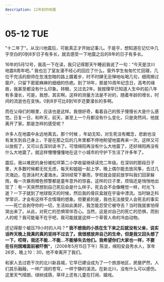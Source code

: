 ```yaml
---
description: 12年前的地震
---
```


# 05-12 TUE

"十二年了"。从汶川地震后，可能真正才开始记事儿。于是乎，想知道在记忆中几乎空白的0到8岁日子有多长，就去感受一下地震之后的8年的日子有多长。

16年的5月12号，我高一下在读，我只记得那天午睡前我说了一句：“今天是汶川地震8周年吧。” 我也忘了室友漫不经心的回应了什么。窗外学生匆匆忙忙回寝，几位干完活的厨师在忽浅忽暗的路上踱着步，时不时肆无忌惮地吆喝几句，细雨擦过窗户，只留下密密麻麻的细细的伤疤。到了18年，那是10周年纪念日，高考的缘故，我甚至都没有什么印象。转眼，又过去2年。我按理早已知道人生中的前八年有多漫长，可是，我想，其实啊，这样的测量方法是不对的，随着年龄的增长，时间的流逝也在变快。0到8岁可比8到16岁还要漫长的多啊。

而在父母们的眼里，应该也是这样。我很好奇，看着自己的孩子慢慢长大是什么感觉。日复一日，和昨天，前天，甚至上一个月都没有什么变化，只是突然间，他就离开了家。那是怎样的感受呢？

许多人在地震中永远地离去。那个时候 ，年幼无知，对生死没有概念，悲剧也没有发生到自己身上，于是在那之后的几年里都不停地盼望地震再来一次，这样又可以放假了，又可以去深圳读书了。可惜绵阳再没有什么大地震了，还好绵阳再没有什么大地震了。就这样懵懵懂懂地在这个小城市的守护下生活了许多年了。

震后，我以难民的身份被松坪第二小学收留继续读完二年级。在深圳的那段日子里，大多数时候都无忧无虑，每天和姐姐一起上学，晚上偶尔能去放风筝，去过几次海边，在游泳时大灌海水。深圳经常下暴雨，学校就会提前放学叫我们回家躲雨，每一次暴雨橙色预警都是童年意外的惊喜。这样的日子里，烦恼还是悄悄地出现了：有一天突然想到自己死后会是什么样子。死去会不会像睡觉一样，时光飞逝？一下子就到了地球毁灭的时候，然后我的骨灰盒就在宇宙中漂流。当时缺乏科学常识，才会有这样不合情理的想象。但要紧的是，我也无法接受人会死去的事实——死亡会剥夺你的一切，生活如此美好，我怎能忍受它被夺去？当时我就害怕得哭出来了。从此，对死亡的恐惧常伴吾心。当然，这是对自己的死亡的恐惧，而别人的呢？我可能毫不在乎吧，我可能就是这样一个草菅人命的冷血动物。

还记得那个被压79小时的人吗？**“ 我不想我的小孩在生下来之后就没有父亲，说实话昨天晚上我真的真的坚持不过去了。我很想放弃自己的生命，但是我又回头想了一下，哎呀，我还不能...不能...不能够失去他们。我希望你们大家也一样，不要在任何困难面前被吓倒“**，（2008年5月15日下午）陈坚，绵阳安县秀水人，享年26岁。晚上10：30，他不幸离开了我们。

和家人去过若干次的北川新县城，它早已建设成为了一个旅游地区，房屋俨然，人们其乐融融，一样广阔的苍穹，一样宁静的溪流。在新北川，没有什么可以感伤。这里天气晴朗，绿树成荫，草坪上还有儿童在打闹、嬉戏。


